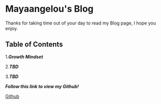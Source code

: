 # **Mayaangelou's Blog**

Thanks for taking time out of your day to read my Blog page, I hope you enjoy.

## **Table of Contents**

1.***Growth Mindset***

2.***TBD***

3.***TBD***



***Follow this link to view my Github!***

[Github](https://github.com/mayaangelouj) 